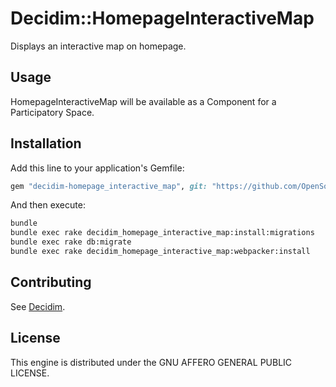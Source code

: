 # Decidim::HomepageInteractiveMap

Displays an interactive map on homepage.

## Usage

HomepageInteractiveMap will be available as a Component for a Participatory
Space.

## Installation

Add this line to your application's Gemfile:

```ruby
gem "decidim-homepage_interactive_map", git: "https://github.com/OpenSourcePolitics/decidim-module-homepage_interactive_map.git"
```

And then execute:

```bash
bundle
bundle exec rake decidim_homepage_interactive_map:install:migrations
bundle exec rake db:migrate
bundle exec rake decidim_homepage_interactive_map:webpacker:install
```

## Contributing

See [Decidim](https://github.com/decidim/decidim).

## License

This engine is distributed under the GNU AFFERO GENERAL PUBLIC LICENSE.

